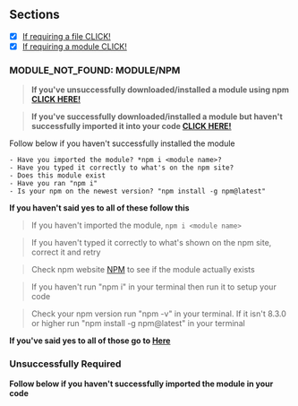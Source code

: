 ## Sections
- [x] [If requiring a file CLICK!]()
- [x] [If requiring a module CLICK!]()

### MODULE_NOT_FOUND: MODULE/NPM
> **If you've unsuccessfully downloaded/installed a module using npm [CLICK HERE!]()**

> **If you've successfully downloaded/installed a module but haven't successfully imported it into your code [CLICK HERE!](#Unsuccessfully%20Required)**

Follow below if you haven't successfully installed the module 
```
- Have you imported the module? *npm i <module name>?
- Have you typed it correctly to what's on the npm site?
- Does this module exist
- Have you ran "npm i"
- Is your npm on the newest version? "npm install -g npm@latest" 
```
**If you haven't said yes to all of these follow this**

> If you haven't imported the module, `npm i <module name>`

> If you haven't typed it correctly to what's shown on the npm site, correct it and retry

> Check npm website [NPM]() to see if the module actually exists 

> If you haven't run "npm i" in your terminal then run it to setup your code

> Check your npm version run "npm -v" in your terminal. If it isn't 8.3.0 or higher run "npm install -g npm@latest" in your terminal

**If you've said yes to all of those go to [Here]()**


### Unsuccessfully Required
**Follow below if you haven't successfully imported the module in your code**




